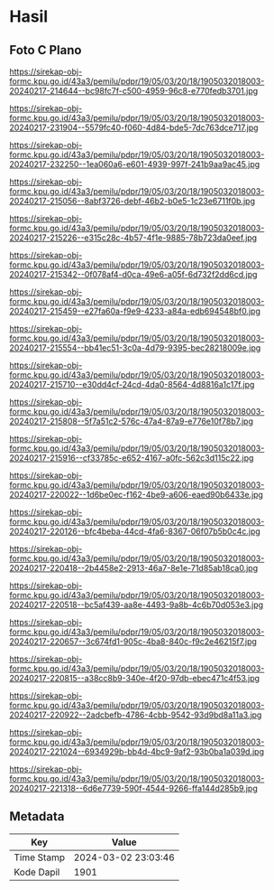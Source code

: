# Hasil

## Foto C Plano

https://sirekap-obj-formc.kpu.go.id/43a3/pemilu/pdpr/19/05/03/20/18/1905032018003-20240217-214644--bc98fc7f-c500-4959-96c8-e770fedb3701.jpg

https://sirekap-obj-formc.kpu.go.id/43a3/pemilu/pdpr/19/05/03/20/18/1905032018003-20240217-231904--5579fc40-f060-4d84-bde5-7dc763dce717.jpg

https://sirekap-obj-formc.kpu.go.id/43a3/pemilu/pdpr/19/05/03/20/18/1905032018003-20240217-232250--1ea060a6-e601-4939-997f-241b9aa9ac45.jpg

https://sirekap-obj-formc.kpu.go.id/43a3/pemilu/pdpr/19/05/03/20/18/1905032018003-20240217-215056--8abf3726-debf-46b2-b0e5-1c23e6711f0b.jpg

https://sirekap-obj-formc.kpu.go.id/43a3/pemilu/pdpr/19/05/03/20/18/1905032018003-20240217-215226--e315c28c-4b57-4f1e-9885-78b723da0eef.jpg

https://sirekap-obj-formc.kpu.go.id/43a3/pemilu/pdpr/19/05/03/20/18/1905032018003-20240217-215342--0f078af4-d0ca-49e6-a05f-6d732f2dd6cd.jpg

https://sirekap-obj-formc.kpu.go.id/43a3/pemilu/pdpr/19/05/03/20/18/1905032018003-20240217-215459--e27fa60a-f9e9-4233-a84a-edb694548bf0.jpg

https://sirekap-obj-formc.kpu.go.id/43a3/pemilu/pdpr/19/05/03/20/18/1905032018003-20240217-215554--bb41ec51-3c0a-4d79-9395-bec28218009e.jpg

https://sirekap-obj-formc.kpu.go.id/43a3/pemilu/pdpr/19/05/03/20/18/1905032018003-20240217-215710--e30dd4cf-24cd-4da0-8564-4d8816a1c17f.jpg

https://sirekap-obj-formc.kpu.go.id/43a3/pemilu/pdpr/19/05/03/20/18/1905032018003-20240217-215808--5f7a51c2-576c-47a4-87a9-e776e10f78b7.jpg

https://sirekap-obj-formc.kpu.go.id/43a3/pemilu/pdpr/19/05/03/20/18/1905032018003-20240217-215916--cf33785c-e652-4167-a0fc-562c3d115c22.jpg

https://sirekap-obj-formc.kpu.go.id/43a3/pemilu/pdpr/19/05/03/20/18/1905032018003-20240217-220022--1d6be0ec-f162-4be9-a606-eaed90b6433e.jpg

https://sirekap-obj-formc.kpu.go.id/43a3/pemilu/pdpr/19/05/03/20/18/1905032018003-20240217-220126--bfc4beba-44cd-4fa6-8367-06f07b5b0c4c.jpg

https://sirekap-obj-formc.kpu.go.id/43a3/pemilu/pdpr/19/05/03/20/18/1905032018003-20240217-220418--2b4458e2-2913-46a7-8e1e-71d85ab18ca0.jpg

https://sirekap-obj-formc.kpu.go.id/43a3/pemilu/pdpr/19/05/03/20/18/1905032018003-20240217-220518--bc5af439-aa8e-4493-9a8b-4c6b70d053e3.jpg

https://sirekap-obj-formc.kpu.go.id/43a3/pemilu/pdpr/19/05/03/20/18/1905032018003-20240217-220657--3c674fd1-905c-4ba8-840c-f9c2e46215f7.jpg

https://sirekap-obj-formc.kpu.go.id/43a3/pemilu/pdpr/19/05/03/20/18/1905032018003-20240217-220815--a38cc8b9-340e-4f20-97db-ebec471c4f53.jpg

https://sirekap-obj-formc.kpu.go.id/43a3/pemilu/pdpr/19/05/03/20/18/1905032018003-20240217-220922--2adcbefb-4786-4cbb-9542-93d9bd8a11a3.jpg

https://sirekap-obj-formc.kpu.go.id/43a3/pemilu/pdpr/19/05/03/20/18/1905032018003-20240217-221024--6934929b-bb4d-4bc9-9af2-93b0ba1a039d.jpg

https://sirekap-obj-formc.kpu.go.id/43a3/pemilu/pdpr/19/05/03/20/18/1905032018003-20240217-221318--6d6e7739-590f-4544-9266-ffa144d285b9.jpg


## Metadata

| Key        | Value               |
| ---------- | ------------------- |
| Time Stamp | 2024-03-02 23:03:46 |
| Kode Dapil | 1901                |



